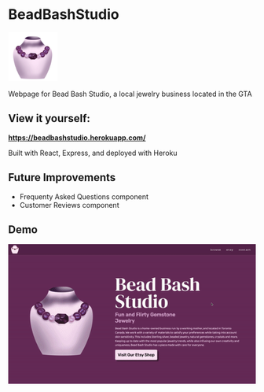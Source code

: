 # BeadBashStudio

<img src="/client/public/images/shadedArt.png" alt="Logo" width="100" height="100"/>

Webpage for Bead Bash Studio, a local jewelry business located in the GTA

##  View it yourself:

**https://beadbashstudio.herokuapp.com/**

Built with React, Express, and deployed with Heroku

## Future Improvements
- Frequenty Asked Questions component
- Customer Reviews component

## Demo
<img src="https://github.com/Samanthatb1/BeadBashStudio/blob/master/docs/sample.gif" width="600px">